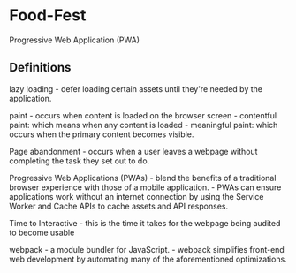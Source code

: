 # Food-Fest
Progressive Web Application (PWA)

## Definitions
lazy loading
    - defer loading certain assets until they're needed by the application.

paint 
    - occurs when content is loaded on the browser screen
    - contentful paint: which means when any content is loaded
    - meaningful paint: which occurs when the primary content becomes visible.
    
Page abandonment
    - occurs when a user leaves a webpage without completing the task they set out to do.

Progressive Web Applications (PWAs) 
    - blend the benefits of a traditional browser experience with those of a mobile application. 
    - PWAs can ensure applications work without an internet connection by using the Service Worker and Cache APIs to cache assets and API responses.

Time to Interactive 
    - this is the time it takes for the webpage being audited to become usable

webpack
    - a module bundler for JavaScript. 
    - webpack simplifies front-end web development by automating many of the aforementioned optimizations.